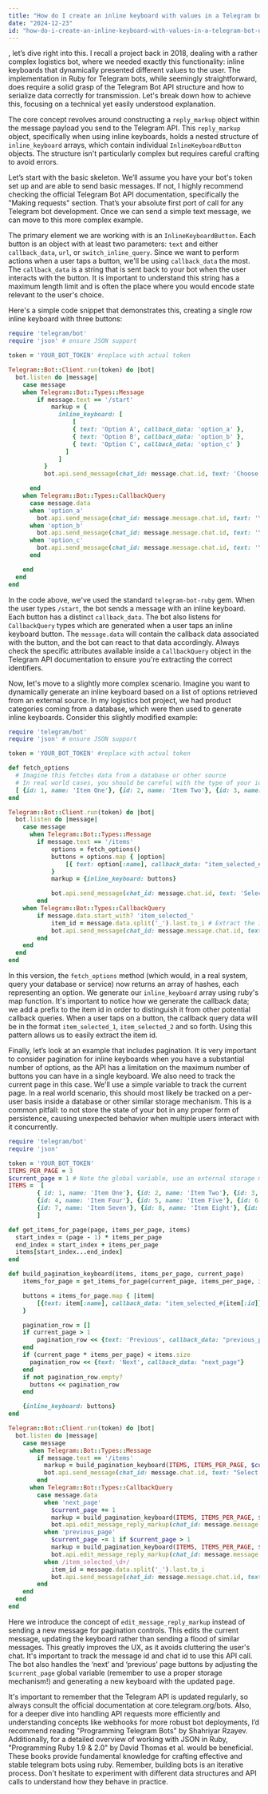 ```yaml
---
title: "How do I create an inline keyboard with values in a Telegram bot using Ruby?"
date: "2024-12-23"
id: "how-do-i-create-an-inline-keyboard-with-values-in-a-telegram-bot-using-ruby"
---
```


, let’s dive right into this. I recall a project back in 2018, dealing with a rather complex logistics bot, where we needed exactly this functionality: inline keyboards that dynamically presented different values to the user. The implementation in Ruby for Telegram bots, while seemingly straightforward, does require a solid grasp of the Telegram Bot API structure and how to serialize data correctly for transmission. Let's break down how to achieve this, focusing on a technical yet easily understood explanation.

The core concept revolves around constructing a `reply_markup` object within the message payload you send to the Telegram API. This `reply_markup` object, specifically when using inline keyboards, holds a nested structure of `inline_keyboard` arrays, which contain individual `InlineKeyboardButton` objects. The structure isn't particularly complex but requires careful crafting to avoid errors.

Let’s start with the basic skeleton. We’ll assume you have your bot's token set up and are able to send basic messages. If not, I highly recommend checking the official Telegram Bot API documentation, specifically the "Making requests" section. That’s your absolute first port of call for any Telegram bot development. Once we can send a simple text message, we can move to this more complex example.

The primary element we are working with is an `InlineKeyboardButton`. Each button is an object with at least two parameters: `text` and either `callback_data`, `url`, or `switch_inline_query`. Since we want to perform actions when a user taps a button, we'll be using `callback_data` the most. The `callback_data` is a string that is sent back to your bot when the user interacts with the button. It is important to understand this string has a maximum length limit and is often the place where you would encode state relevant to the user's choice.

Here's a simple code snippet that demonstrates this, creating a single row inline keyboard with three buttons:

```ruby
require 'telegram/bot'
require 'json' # ensure JSON support

token = 'YOUR_BOT_TOKEN' #replace with actual token

Telegram::Bot::Client.run(token) do |bot|
  bot.listen do |message|
    case message
    when Telegram::Bot::Types::Message
        if message.text == '/start'
            markup = {
              inline_keyboard: [
                  [
                  { text: 'Option A', callback_data: 'option_a' },
                  { text: 'Option B', callback_data: 'option_b' },
                  { text: 'Option C', callback_data: 'option_c' }
                ]
              ]
          }
          bot.api.send_message(chat_id: message.chat.id, text: 'Choose an option:', reply_markup: JSON.generate(markup))

      end
    when Telegram::Bot::Types::CallbackQuery
      case message.data
      when 'option_a'
        bot.api.send_message(chat_id: message.message.chat.id, text: 'You chose option A!')
      when 'option_b'
        bot.api.send_message(chat_id: message.message.chat.id, text: 'You chose option B!')
      when 'option_c'
        bot.api.send_message(chat_id: message.message.chat.id, text: 'You chose option C!')
      end

    end
  end
end
```

In the code above, we've used the standard `telegram-bot-ruby` gem. When the user types `/start`, the bot sends a message with an inline keyboard. Each button has a distinct `callback_data`. The bot also listens for `CallbackQuery` types which are generated when a user taps an inline keyboard button. The `message.data` will contain the callback data associated with the button, and the bot can react to that data accordingly. Always check the specific attributes available inside a `CallbackQuery` object in the Telegram API documentation to ensure you're extracting the correct identifiers.

Now, let's move to a slightly more complex scenario. Imagine you want to dynamically generate an inline keyboard based on a list of options retrieved from an external source. In my logistics bot project, we had product categories coming from a database, which were then used to generate inline keyboards. Consider this slightly modified example:

```ruby
require 'telegram/bot'
require 'json' # ensure JSON support

token = 'YOUR_BOT_TOKEN' #replace with actual token

def fetch_options
  # Imagine this fetches data from a database or other source
  # In real world cases, you should be careful with the type of your ids and how to handle them.
  [ {id: 1, name: 'Item One'}, {id: 2, name: 'Item Two'}, {id: 3, name: 'Item Three'}]
end

Telegram::Bot::Client.run(token) do |bot|
  bot.listen do |message|
    case message
      when Telegram::Bot::Types::Message
        if message.text == '/items'
            options = fetch_options()
            buttons = options.map { |option|
                [{ text: option[:name], callback_data: "item_selected_#{option[:id]}" }]
            }
            markup = {inline_keyboard: buttons}

            bot.api.send_message(chat_id: message.chat.id, text: 'Select an item:', reply_markup: JSON.generate(markup))
        end
    when Telegram::Bot::Types::CallbackQuery
        if message.data.start_with? 'item_selected_'
            item_id = message.data.split('_').last.to_i # Extract the item ID
            bot.api.send_message(chat_id: message.message.chat.id, text: "Item with id #{item_id} was selected")
        end
    end
  end
end
```

In this version, the `fetch_options` method (which would, in a real system, query your database or service) now returns an array of hashes, each representing an option. We generate our `inline_keyboard` array using ruby's map function. It's important to notice how we generate the callback data; we add a prefix to the item id in order to distinguish it from other potential callback queries. When a user taps on a button, the callback query data will be in the format `item_selected_1`, `item_selected_2` and so forth. Using this pattern allows us to easily extract the item id.

Finally, let’s look at an example that includes pagination. It is very important to consider pagination for inline keyboards when you have a substantial number of options, as the API has a limitation on the maximum number of buttons you can have in a single keyboard. We also need to track the current page in this case. We'll use a simple variable to track the current page. In a real world scenario, this should most likely be tracked on a per-user basis inside a database or other similar storage mechanism. This is a common pitfall: to not store the state of your bot in any proper form of persistence, causing unexpected behavior when multiple users interact with it concurrently.

```ruby
require 'telegram/bot'
require 'json'

token = 'YOUR_BOT_TOKEN'
ITEMS_PER_PAGE = 3
$current_page = 1 # Note the global variable, use an external storage mechanism for prod.
ITEMS =  [
        { id: 1, name: 'Item One'}, {id: 2, name: 'Item Two'}, {id: 3, name: 'Item Three'},
        {id: 4, name: 'Item Four'}, {id: 5, name: 'Item Five'}, {id: 6, name: 'Item Six'},
        {id: 7, name: 'Item Seven'}, {id: 8, name: 'Item Eight'}, {id: 9, name: 'Item Nine'}
        ]

def get_items_for_page(page, items_per_page, items)
  start_index = (page - 1) * items_per_page
  end_index = start_index + items_per_page
  items[start_index...end_index]
end

def build_pagination_keyboard(items, items_per_page, current_page)
    items_for_page = get_items_for_page(current_page, items_per_page, items)

    buttons = items_for_page.map { |item|
        [{text: item[:name], callback_data: "item_selected_#{item[:id]}"}]
    }

    pagination_row = []
    if current_page > 1
        pagination_row << {text: 'Previous', callback_data: "previous_page"}
    end
    if (current_page * items_per_page) < items.size
      pagination_row << {text: 'Next', callback_data: "next_page"}
    end
    if not pagination_row.empty?
      buttons << pagination_row
    end

    {inline_keyboard: buttons}
end

Telegram::Bot::Client.run(token) do |bot|
  bot.listen do |message|
    case message
      when Telegram::Bot::Types::Message
        if message.text == '/items'
          markup = build_pagination_keyboard(ITEMS, ITEMS_PER_PAGE, $current_page)
          bot.api.send_message(chat_id: message.chat.id, text: "Select an item (Page: #{$current_page}):", reply_markup: JSON.generate(markup))
        end
      when Telegram::Bot::Types::CallbackQuery
        case message.data
          when 'next_page'
            $current_page += 1
            markup = build_pagination_keyboard(ITEMS, ITEMS_PER_PAGE, $current_page)
            bot.api.edit_message_reply_markup(chat_id: message.message.chat.id, message_id: message.message.message_id, reply_markup: JSON.generate(markup))
          when 'previous_page'
            $current_page -= 1 if $current_page > 1
            markup = build_pagination_keyboard(ITEMS, ITEMS_PER_PAGE, $current_page)
            bot.api.edit_message_reply_markup(chat_id: message.message.chat.id, message_id: message.message.message_id, reply_markup: JSON.generate(markup))
          when /item_selected_\d+/
            item_id = message.data.split('_').last.to_i
            bot.api.send_message(chat_id: message.message.chat.id, text: "You selected item with ID #{item_id}")
        end
    end
  end
end

```

Here we introduce the concept of `edit_message_reply_markup` instead of sending a new message for pagination controls. This edits the current message, updating the keyboard rather than sending a flood of similar messages. This greatly improves the UX, as it avoids cluttering the user's chat. It's important to track the message id and chat id to use this API call. The bot also handles the ‘next’ and ‘previous’ page buttons by adjusting the `$current_page` global variable (remember to use a proper storage mechanism!) and generating a new keyboard with the updated page.

It's important to remember that the Telegram API is updated regularly, so always consult the official documentation at core.telegram.org/bots. Also, for a deeper dive into handling API requests more efficiently and understanding concepts like webhooks for more robust bot deployments, I’d recommend reading "Programming Telegram Bots" by Shahriyar Rzayev. Additionally, for a detailed overview of working with JSON in Ruby, "Programming Ruby 1.9 & 2.0" by David Thomas et al. would be beneficial. These books provide fundamental knowledge for crafting effective and stable telegram bots using ruby. Remember, building bots is an iterative process. Don't hesitate to experiment with different data structures and API calls to understand how they behave in practice.
